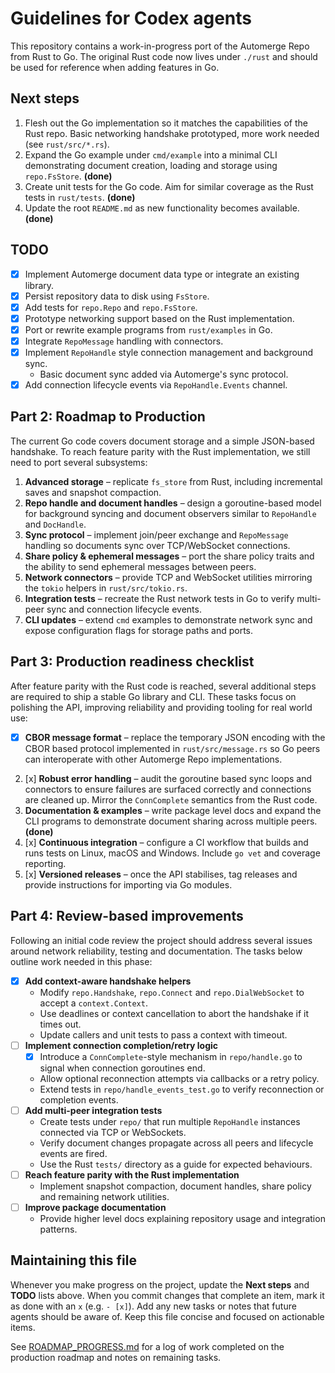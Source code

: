 # Guidelines for Codex agents

This repository contains a work-in-progress port of the Automerge Repo from Rust to Go. The original Rust code now lives under `./rust` and should be used for reference when adding features in Go.

## Next steps

1. Flesh out the Go implementation so it matches the capabilities of the Rust repo. Basic networking handshake prototyped, more work needed (see `rust/src/*.rs`).
2. Expand the Go example under `cmd/example` into a minimal CLI demonstrating document creation, loading and storage using `repo.FsStore`. **(done)**
3. Create unit tests for the Go code. Aim for similar coverage as the Rust tests in `rust/tests`. **(done)**
4. Update the root `README.md` as new functionality becomes available. **(done)**

## TODO

- [x] Implement Automerge document data type or integrate an existing library.
- [x] Persist repository data to disk using `FsStore`.
- [x] Add tests for `repo.Repo` and `repo.FsStore`.
- [x] Prototype networking support based on the Rust implementation.
- [x] Port or rewrite example programs from `rust/examples` in Go.
- [x] Integrate `RepoMessage` handling with connectors.
- [x] Implement `RepoHandle` style connection management and background sync.
  - Basic document sync added via Automerge's sync protocol.
- [x] Add connection lifecycle events via `RepoHandle.Events` channel.

## Part 2: Roadmap to Production

The current Go code covers document storage and a simple JSON-based handshake.
To reach feature parity with the Rust implementation, we still need to port
several subsystems:

1. **Advanced storage** – replicate `fs_store` from Rust, including incremental
   saves and snapshot compaction.
2. **Repo handle and document handles** – design a goroutine-based model for
   background syncing and document observers similar to `RepoHandle` and
   `DocHandle`.
3. **Sync protocol** – implement join/peer exchange and `RepoMessage` handling
   so documents sync over TCP/WebSocket connections.
4. **Share policy & ephemeral messages** – port the share policy traits and the
   ability to send ephemeral messages between peers.
5. **Network connectors** – provide TCP and WebSocket utilities mirroring the
   `tokio` helpers in `rust/src/tokio.rs`.
6. **Integration tests** – recreate the Rust network tests in Go to verify
   multi-peer sync and connection lifecycle events.
7. **CLI updates** – extend `cmd` examples to demonstrate network sync and
   expose configuration flags for storage paths and ports.

## Part 3: Production readiness checklist

After feature parity with the Rust code is reached, several additional steps are
required to ship a stable Go library and CLI. These tasks focus on polishing the
API, improving reliability and providing tooling for real world use:

- [x] **CBOR message format** – replace the temporary JSON encoding with the
  CBOR based protocol implemented in `rust/src/message.rs` so Go peers can
  interoperate with other Automerge Repo implementations.
2. [x] **Robust error handling** – audit the goroutine based sync loops and
   connectors to ensure failures are surfaced correctly and connections are
   cleaned up. Mirror the `ConnComplete` semantics from the Rust code.
3. **Documentation & examples** – write package level docs and expand the CLI
   programs to demonstrate document sharing across multiple peers. **(done)**
4. [x] **Continuous integration** – configure a CI workflow that builds and runs
   tests on Linux, macOS and Windows. Include `go vet` and coverage reporting.
5. [x] **Versioned releases** – once the API stabilises, tag releases and provide
   instructions for importing via Go modules.

## Part 4: Review-based improvements

Following an initial code review the project should address several issues
around network reliability, testing and documentation. The tasks below outline
work needed in this phase:

- [x] **Add context-aware handshake helpers**
  - Modify `repo.Handshake`, `repo.Connect` and `repo.DialWebSocket` to accept
    a `context.Context`.
  - Use deadlines or context cancellation to abort the handshake if it times
    out.
  - Update callers and unit tests to pass a context with timeout.
- [ ] **Implement connection completion/retry logic**
  - [x] Introduce a `ConnComplete`-style mechanism in `repo/handle.go` to signal
    when connection goroutines end.
  - Allow optional reconnection attempts via callbacks or a retry policy.
  - Extend tests in `repo/handle_events_test.go` to verify reconnection or
    completion events.
- [ ] **Add multi-peer integration tests**
  - Create tests under `repo/` that run multiple `RepoHandle` instances
    connected via TCP or WebSockets.
  - Verify document changes propagate across all peers and lifecycle events are
    fired.
  - Use the Rust `tests/` directory as a guide for expected behaviours.
- [ ] **Reach feature parity with the Rust implementation**
  - Implement snapshot compaction, document handles, share policy and remaining
    network utilities.
- [ ] **Improve package documentation**
  - Provide higher level docs explaining repository usage and integration
    patterns.

## Maintaining this file

Whenever you make progress on the project, update the **Next steps** and **TODO** lists above. When you commit changes that complete an item, mark it as done with an `x` (e.g. `- [x]`). Add any new tasks or notes that future agents should be aware of. Keep this file concise and focused on actionable items.

See [ROADMAP_PROGRESS.md](ROADMAP_PROGRESS.md) for a log of work completed on
the production roadmap and notes on remaining tasks.
